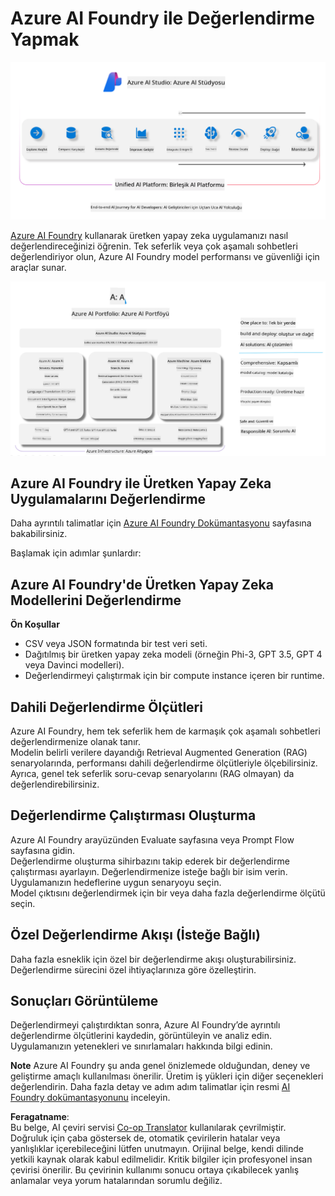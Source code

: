 <!--
CO_OP_TRANSLATOR_METADATA:
{
  "original_hash": "7b4235159486df4000e16b7b46ddfec3",
  "translation_date": "2025-07-16T22:31:10+00:00",
  "source_file": "md/01.Introduction/05/AIFoundry.md",
  "language_code": "tr"
}
-->
# **Azure AI Foundry ile Değerlendirme Yapmak**

![aistudo](../../../../../translated_images/AIFoundry.9e0b513e999a1c5aa227e4c7028b5ff9a6cb712e6613c696705445ee4ca8f35d.tr.png)

[Azure AI Foundry](https://ai.azure.com?WT.mc_id=aiml-138114-kinfeylo) kullanarak üretken yapay zeka uygulamanızı nasıl değerlendireceğinizi öğrenin. Tek seferlik veya çok aşamalı sohbetleri değerlendiriyor olun, Azure AI Foundry model performansı ve güvenliği için araçlar sunar.

![aistudo](../../../../../translated_images/AIPortfolio.69da59a8e1eaa70f2bab1836c11a69fc97e59f1b1b4154ce5e58bc589d278047.tr.png)

## Azure AI Foundry ile Üretken Yapay Zeka Uygulamalarını Değerlendirme
Daha ayrıntılı talimatlar için [Azure AI Foundry Dokümantasyonu](https://learn.microsoft.com/azure/ai-studio/how-to/evaluate-generative-ai-app?WT.mc_id=aiml-138114-kinfeylo) sayfasına bakabilirsiniz.

Başlamak için adımlar şunlardır:

## Azure AI Foundry'de Üretken Yapay Zeka Modellerini Değerlendirme

**Ön Koşullar**

- CSV veya JSON formatında bir test veri seti.
- Dağıtılmış bir üretken yapay zeka modeli (örneğin Phi-3, GPT 3.5, GPT 4 veya Davinci modelleri).
- Değerlendirmeyi çalıştırmak için bir compute instance içeren bir runtime.

## Dahili Değerlendirme Ölçütleri

Azure AI Foundry, hem tek seferlik hem de karmaşık çok aşamalı sohbetleri değerlendirmenize olanak tanır.  
Modelin belirli verilere dayandığı Retrieval Augmented Generation (RAG) senaryolarında, performansı dahili değerlendirme ölçütleriyle ölçebilirsiniz.  
Ayrıca, genel tek seferlik soru-cevap senaryolarını (RAG olmayan) da değerlendirebilirsiniz.

## Değerlendirme Çalıştırması Oluşturma

Azure AI Foundry arayüzünden Evaluate sayfasına veya Prompt Flow sayfasına gidin.  
Değerlendirme oluşturma sihirbazını takip ederek bir değerlendirme çalıştırması ayarlayın. Değerlendirmenize isteğe bağlı bir isim verin.  
Uygulamanızın hedeflerine uygun senaryoyu seçin.  
Model çıktısını değerlendirmek için bir veya daha fazla değerlendirme ölçütü seçin.

## Özel Değerlendirme Akışı (İsteğe Bağlı)

Daha fazla esneklik için özel bir değerlendirme akışı oluşturabilirsiniz. Değerlendirme sürecini özel ihtiyaçlarınıza göre özelleştirin.

## Sonuçları Görüntüleme

Değerlendirmeyi çalıştırdıktan sonra, Azure AI Foundry’de ayrıntılı değerlendirme ölçütlerini kaydedin, görüntüleyin ve analiz edin. Uygulamanızın yetenekleri ve sınırlamaları hakkında bilgi edinin.

**Note** Azure AI Foundry şu anda genel önizlemede olduğundan, deney ve geliştirme amaçlı kullanılması önerilir. Üretim iş yükleri için diğer seçenekleri değerlendirin. Daha fazla detay ve adım adım talimatlar için resmi [AI Foundry dokümantasyonunu](https://learn.microsoft.com/azure/ai-studio/?WT.mc_id=aiml-138114-kinfeylo) inceleyin.

**Feragatname**:  
Bu belge, AI çeviri servisi [Co-op Translator](https://github.com/Azure/co-op-translator) kullanılarak çevrilmiştir. Doğruluk için çaba göstersek de, otomatik çevirilerin hatalar veya yanlışlıklar içerebileceğini lütfen unutmayın. Orijinal belge, kendi dilinde yetkili kaynak olarak kabul edilmelidir. Kritik bilgiler için profesyonel insan çevirisi önerilir. Bu çevirinin kullanımı sonucu ortaya çıkabilecek yanlış anlamalar veya yorum hatalarından sorumlu değiliz.